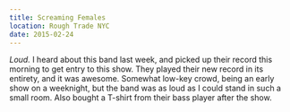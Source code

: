 ```yaml
---
title: Screaming Females
location: Rough Trade NYC
date: 2015-02-24
---
```


*Loud.* I heard about this band last week, and picked up their record this morning to get entry to this show. They played their new record in its entirety, and it was awesome. Somewhat low-key crowd, being an early show on a weeknight, but the band was as loud as I could stand in such a small room. Also bought a T-shirt from their bass player after the show.